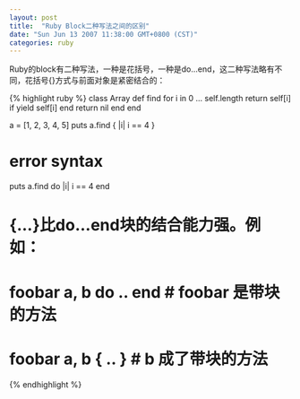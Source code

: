 ```yaml
---
layout: post
title:  "Ruby Block二种写法之间的区别"
date: "Sun Jun 13 2007 11:38:00 GMT+0800 (CST)"
categories: ruby
---
```


Ruby的block有二种写法，一种是花括号，一种是do...end，这二种写法略有不同，花括号{}方式与前面对象是紧密结合的：

{% highlight ruby %}
class Array
  def find
    for i in 0 ... self.length
      return self[i] if yield self[i]
    end
    return nil
  end
end

a = [1, 2, 3, 4, 5]
puts a.find { |i|
  i == 4
}

# error syntax
puts a.find do |i|
  i == 4
end

# {...}比do...end块的结合能力强。例如：
#
# foobar a, b do .. end   # foobar 是带块的方法
# foobar a, b { .. }      # b    成了带块的方法
{% endhighlight %}
